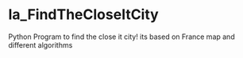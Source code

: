 # Ia_FindTheCloseItCity
 Python Program to find the close it city! its based on France map and different algorithms
